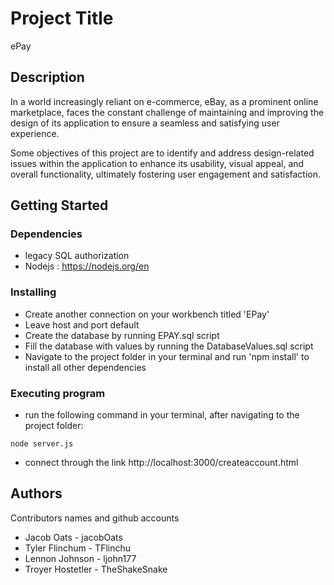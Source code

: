# Project Title

ePay

## Description

In a world increasingly reliant on e-commerce, eBay, as a prominent online marketplace, faces the constant challenge of maintaining and improving the design of its application to ensure a seamless and satisfying user experience.

Some objectives of this project are to identify and address design-related issues within the application to enhance its usability, visual appeal, and overall functionality, ultimately fostering user engagement and satisfaction.

## Getting Started

### Dependencies

* legacy SQL authorization
* Nodejs : https://nodejs.org/en

### Installing

* Create another connection on your workbench titled 'EPay'
* Leave host and port default
* Create the database by running EPAY.sql script
* Fill the database with values by running the DatabaseValues.sql script
* Navigate to the project folder in your terminal and run 'npm install' to install all other dependencies

### Executing program

* run the following command in your terminal, after navigating to the project folder:
```
node server.js
```

* connect through the link http://localhost:3000/createaccount.html

## Authors

Contributors names and github accounts

* Jacob Oats - jacobOats
* Tyler Flinchum - TFlinchu
* Lennon Johnson - ljohn177
* Troyer Hostetler - TheShakeSnake
